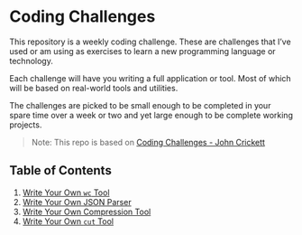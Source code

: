 # Coding Challenges

This repository is a weekly coding challenge. These are challenges that I’ve used or am using as exercises to learn a new programming language or technology.

Each challenge will have you writing a full application or tool. Most of which will be based on real-world tools and utilities.

The challenges are picked to be small enough to be completed in your spare time over a week or two and yet large enough to be complete working projects.

> Note: This repo is based on [Coding Challenges - John Crickett](https://codingchallenges.fyi/challenges)

## Table of Contents

1. [Write Your Own `wc` Tool](challenge-1/README.md)
2. [Write Your Own JSON Parser](challenge-2/README.md)
3. [Write Your Own Compression Tool](challenge-3/README.md)
4. [Write Your Own `cut` Tool](challenge-4/README.md)
